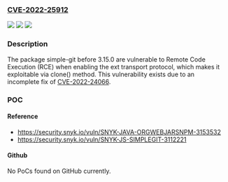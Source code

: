 ### [CVE-2022-25912](https://cve.mitre.org/cgi-bin/cvename.cgi?name=CVE-2022-25912)
![](https://img.shields.io/static/v1?label=Product&message=simple-git&color=blue)
![](https://img.shields.io/static/v1?label=Version&message=n%2Fa&color=blue)
![](https://img.shields.io/static/v1?label=Vulnerability&message=Remote%20Code%20Execution%20(RCE)&color=brighgreen)

### Description

The package simple-git before 3.15.0 are vulnerable to Remote Code Execution (RCE) when enabling the ext transport protocol, which makes it exploitable via clone() method. This vulnerability exists due to an incomplete fix of [CVE-2022-24066](https://security.snyk.io/vuln/SNYK-JS-SIMPLEGIT-2434306).

### POC

#### Reference
- https://security.snyk.io/vuln/SNYK-JAVA-ORGWEBJARSNPM-3153532
- https://security.snyk.io/vuln/SNYK-JS-SIMPLEGIT-3112221

#### Github
No PoCs found on GitHub currently.

